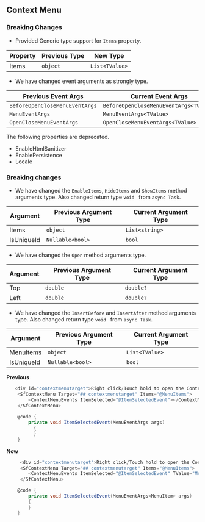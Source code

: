 ##  Context Menu

###    Breaking Changes

- Provided Generic type support for `Items` property.

|Property     | Previous Type             | New Type    |                 
|-------------|---------------------------|-------------|
|Items        | `object`                    | `List<TValue>`|

- We have changed event arguments as strongly type.

|Previous Event Args | Current Event Args|
|-----|-----|
|`BeforeOpenCloseMenuEventArgs` | `BeforeOpenCloseMenuEventArgs<TValue>`|
|`MenuEventArgs` | `MenuEventArgs<TValue>`|
|`OpenCloseMenuEventArgs` | `OpenCloseMenuEventArgs<TValue>`|
            
The following properties are deprecated.

- EnableHtmlSanitizer
- EnablePersistence
- Locale

###    Breaking changes

- We have changed  the `EnableItems`, `HideItems` and `ShowItems` method arguments type. Also changed return type `void ` from `async Task`.
  
|Argument    | Previous Argument Type     | Current Argument Type   |         
|------------|---------------------------|--------------------------|
|Items       | `object`                    | `List<string>`       |
|IsUniqueId  | `Nullable<bool>`            | `bool`                    |

- We have changed  the `Open` method arguments type.
  
|Argument    | Previous Argument Type    | Current Argument Type    |             
|------------|---------------------------|--------------------------|
|Top         | `double`                    | `double?`                  |
|Left        | `double`                    | `double?`                  |

- We have changed  the `InsertBefore` and `InsertAfter` method arguments type. Also changed return type `void ` from `async Task`.  

|Argument    | Previous Argument Type | Current Argument Type    |           
|------------|------------------------|------------------------- |
|MenuItems   | `object`                 | `List<TValue>`             |
|IsUniqueId  | `Nullable<bool>`         |  `bool`                    |

**Previous**

```csharp
   <div id="contextmenutarget">Right click/Touch hold to open the ContextMenu</div>
    <SfContextMenu Target="## contextmenutarget" Items="@MenuItems">
        <ContextMenuEvents ItemSelected="@ItemSelectedEvent"></ContextMenuEvents>
    </SfContextMenu>
  
    @code {
        private void ItemSelectedEvent(MenuEventArgs args)
          {
          }
    }   
```

**Now**

```csharp
     <div id="contextmenutarget">Right click/Touch hold to open the ContextMenu</div>
     <SfContextMenu Target="## contextmenutarget" Items="@MenuItems">
        <ContextMenuEvents ItemSelected="@ItemSelectedEvent" TValue="MenuItem"></ContextMenuEvents>
     </SfContextMenu>

    @code {
        private void ItemSelectedEvent(MenuEventArgs<MenuItem> args)
        {
        }
    }

```
